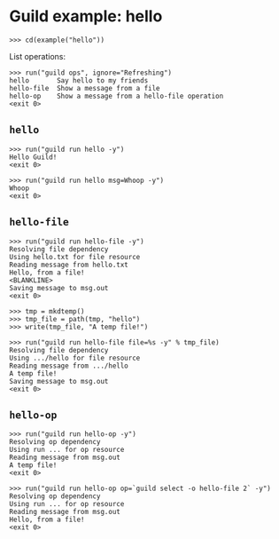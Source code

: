 # Guild example: hello

    >>> cd(example("hello"))

List operations:

    >>> run("guild ops", ignore="Refreshing")
    hello       Say hello to my friends
    hello-file  Show a message from a file
    hello-op    Show a message from a hello-file operation
    <exit 0>

## `hello`

    >>> run("guild run hello -y")
    Hello Guild!
    <exit 0>

    >>> run("guild run hello msg=Whoop -y")
    Whoop
    <exit 0>


## `hello-file`

    >>> run("guild run hello-file -y")
    Resolving file dependency
    Using hello.txt for file resource
    Reading message from hello.txt
    Hello, from a file!
    <BLANKLINE>
    Saving message to msg.out
    <exit 0>

    >>> tmp = mkdtemp()
    >>> tmp_file = path(tmp, "hello")
    >>> write(tmp_file, "A temp file!")

    >>> run("guild run hello-file file=%s -y" % tmp_file)
    Resolving file dependency
    Using .../hello for file resource
    Reading message from .../hello
    A temp file!
    Saving message to msg.out
    <exit 0>

## `hello-op`

    >>> run("guild run hello-op -y")
    Resolving op dependency
    Using run ... for op resource
    Reading message from msg.out
    A temp file!
    <exit 0>

    >>> run("guild run hello-op op=`guild select -o hello-file 2` -y")
    Resolving op dependency
    Using run ... for op resource
    Reading message from msg.out
    Hello, from a file!
    <exit 0>
